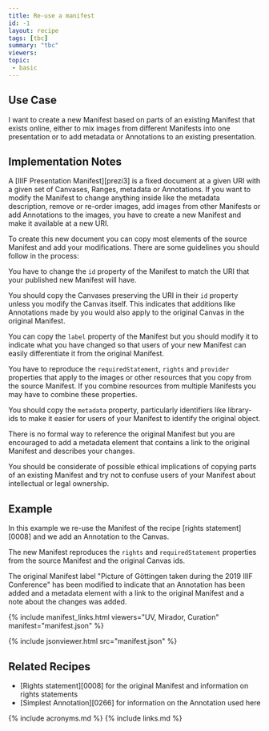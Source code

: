 ```yaml
---
title: Re-use a manifest
id: -1
layout: recipe
tags: [tbc]
summary: "tbc"
viewers:
topic: 
 - basic
---
```


## Use Case

I want to create a new Manifest based on parts of an existing Manifest that exists online, either to mix images from different Manifests into one presentation or to add metadata or Annotations to an existing presentation.

## Implementation Notes

A [IIIF Presentation Manifest][prezi3] is a fixed document at a given URI with a given set of Canvases, Ranges, metadata or Annotations. If you want to modify the Manifest to change anything inside like the metadata description, remove or re-order images, add images from other Manifests or add Annotations to the images, you have to create a new Manifest and make it available at a new URI. 

To create this new document you can copy most elements of the source Manifest and add your modifications. There are some guidelines you should follow in the process:

You have to change the `id` property of the Manifest to match the URI that your published new Manifest will have.

You should copy the Canvases preserving the URI in their `id` property unless you modify the Canvas itself. This indicates that additions like Annotations made by you would also apply to the original Canvas in the original Manifest.

You can copy the `label` property of the Manifest but you should modify it to indicate what you have changed so that users of your new Manifest can easily differentiate it from the original Manifest.

You have to reproduce the `requiredStatement`, `rights` and `provider` properties that apply to the images or other resources that you copy from the source Manifest. If you combine resources from multiple Manifests you may have to combine these properties.

You should copy the `metadata` property, particularly identifiers like library-ids to make it easier for users of your Manifest to identify the original object. 

There is no formal way to reference the original Manifest but you are encouraged to add a metadata element that contains a link to the original Manifest and describes your changes.

You should be considerate of possible ethical implications of copying parts of an existing Manifest and try not to confuse users of your Manifest about intellectual or legal ownership.


## Example

In this example we re-use the Manifest of the recipe [rights statement][0008] and we add an Annotation to the Canvas.

The new Manifest reproduces the `rights` and `requiredStatement` properties from the source Manifest and the original Canvas ids.

The original Manifest label "Picture of Göttingen taken during the 2019 IIIF Conference" has been modified to indicate that an Annotation has been added and a metadata element with a link to the original Manifest and a note about the changes was added.

{% include manifest_links.html viewers="UV, Mirador, Curation" manifest="manifest.json" %}

{% include jsonviewer.html src="manifest.json" %}

## Related Recipes

* [Rights statement][0008] for the original Manifest and information on rights statements
* [Simplest Annotation][0266] for information on the Annotation used here

{% include acronyms.md %}
{% include links.md %}

